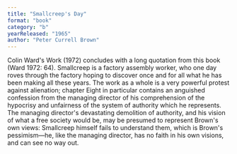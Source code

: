 ```yaml
---
title: "Smallcreep's Day"
format: "book"
category: "b"
yearReleased: "1965"
author: "Peter Currell Brown"
---
```

Colin Ward's Work (1972) concludes with a long  quotation from this book (Ward 1972: 64). Smallcreep is a factory assembly  worker, who one day roves through the factory hoping to discover once and for  all what he has been making all these years. The work as a whole is a very  powerful protest against alienation; chapter Eight in particular contains an  anguished confession from the managing director of his comprehension of the  hypocrisy and unfairness of the system of authority which he represents. The  managing director's devastating demolition of authority, and his vision of what  a free society would be, may be presumed to represent Brown's own views:  Smallcreep himself fails to understand them, which is Brown's pessimism—he, like  the managing director, has no faith in his own visions, and can see no way out.
 
